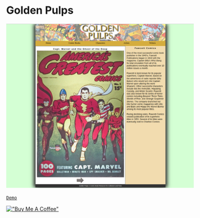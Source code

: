 # Golden Pulps

[![golden](assets/goldenpulp.png)](https://hesbon-osoro.github.io/Golden-Pulps)

[`Demo`](https://hesbon-osoro.github.io/Golden-Pulps)

[!["Buy Me A Coffee"](https://www.buymeacoffee.com/assets/img/custom_images/orange_img.png)](https://www.buymeacoffee.com/wazimu)
